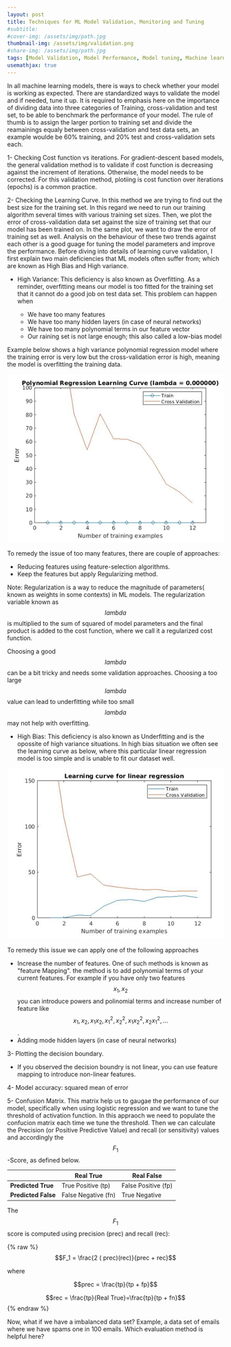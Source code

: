 ```yaml
---
layout: post
title: Techniques for ML Model Validation, Monitoring and Tuning
#subtitle: 
#cover-img: /assets/img/path.jpg
thumbnail-img: /assets/img/validation.png
#share-img: /assets/img/path.jpg
tags: [Model Validation, Model Performance, Model tuning, Machine learning, Supervised Learning]
usemathjax: true
---
```


In all machine learning models, there is ways to check whether your model is working as expected. There are standardized ways to validate the model and if needed, tune it up. It is required to emphasis here on the importance of dividing data into three categories of Training, cross-validation and test set, to be able to benchmark the performance of your model. The rule of thumb is to assign the larger portion to training set and divide the reamainings equaly between cross-validation and test data sets, an example woulde be 60% training, and 20% test and cross-validation sets each. 


1- Checking Cost function vs iterations. For gradient-descent based models, the general validation method is to validate if cost function is decreasing against the increment of iterations. Otherwise, the model needs to be corrected. For this validation method, plotiing is cost function over iterations (epochs) is a common practice.

2- Checking the Learning Curve. In this method we are trying to find out the best size for the training set. In this regard we need to run our training algorithm several times with various training set sizes. Then, we plot the error of cross-validation data set against the size of training set that our model has been trained on. In the same plot, we want to draw the error of training set as well. Analysis on the behaviour of these two trends against each other is a good guage for tuning the model parameters and improve the performance. Before diving into details of learning curve validation, I first explain two main deficiencies that ML models often suffer from; which are known as High Bias and High variance.

* High Variance: This deficiency is also known as Overfitting. As a reminder, overfitting means our model is too fitted for the training set that it cannot do a good job on test data set. This problem can happen when

  * We have too many features 
  * We have too many hidden layers (in case of neural networks)  
  * We have too many polynomial terms in our feature vector
  * Our raining set is not large enough; this also called a low-bias model

Example below shows a high variance polynomial regression model where the training error is very low but the cross-validation error is high, meaning the model is overfitting the training data.

![Learning Curve for High Variance example](/assets/img/high_variance.JPG "High Variance model example")

  To remedy the issue of too many features, there are couple of approaches:

  * Reducing features using feature-selection algorithms.
  * Keep the features but apply Regularizing method.
        
  Note: Regularization is a way to reduce the magnitude of parameters( known as weights in some contexts) in ML models. The regularization variable known as $$lambda$$ is  multiplied to the sum of squared of model parameters and the final product is added to the cost function, where we call it a regularized cost function.

  Choosing a good $$lambda$$ can be a bit tricky and needs some validation approaches. Choosing a too large $$lambda$$ value can lead to underfitting while too small $$lambda$$ may not help with overfitting.


* High Bias: This deficiency is also known as Underfitting and is the opossite of high variance situations. 
In high bias situation we often see the learning curve as below, where this particular linear regression model is too simple and is unable to fit our dataset well.

![Learning Curve for High Bias example](/assets/img/high_bias.JPG "High Bias model example")

To remedy this issue we can apply one of the following approaches
  * Increase the number of features. One of such methods is known as "feature Mapping". the method is to add polynomial terms of your current features. For example if you have only two features $${x_1,x_2}$$ you can introduce powers and polinomial terms and increase number of feature like $${x_1,x_2,x_1x_2,x_1^2,x_2^2,x_1x_2^2,x_2x_1^2,...}$$.
  * Adding mode hidden layers (in case of neural networks)


3- Plotting the decision boundary.

* If you observed the decision boundry is not linear, you can use feature mapping to introduce non-linear features.

4- Model accuracy: squared mean of error

5- Confusion Matrix. This matrix help us to gaugae the performance of our model, specifically when using logistic regression and we want to tune the threshold of activation function. In this appraoch we need to populate the confucion matrix each time we tune the threshold. Then we can calculate the Precision (or Positive Predictive Value) and recall (or sensitivity) values and accordingly the $$F_1$$-Score, as defined below.


|                | Real True      | Real False    |
|----------------|----------------|---------------|
| **Predicted True** | True Positive (tp)  | False Positive (fp)|
|**Predicted False** | False Negative (fn) | True Negative |

The $$F_1$$ score is computed using precision (prec) and recall (rec):

{% raw %}
  $$F_1 = \frac{2 ( prec)(rec)}{prec + rec}$$

  where        

  $$prec = \frac{tp}{tp + fp}$$

  $$rec = \frac{tp}{Real True}=\frac{tp}{tp + fn}$$
{% endraw %}

Now, what if we have a imbalanced data set? Example, a data set of emails where we have spams one in 100 emails. Which evaluation method is helpful here?